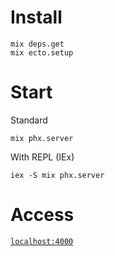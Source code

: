 # Install

```
mix deps.get
mix ecto.setup
```

# Start

Standard

```
mix phx.server
```

With REPL (IEx)

```
iex -S mix phx.server
```

# Access

[`localhost:4000`](http://localhost:4000)
